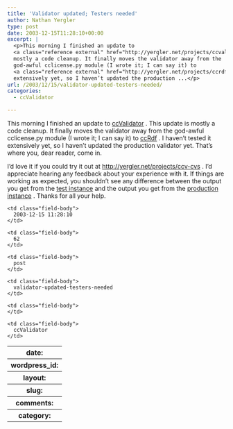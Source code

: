 ```yaml
---
title: 'Validator updated; Testers needed'
author: Nathan Yergler
type: post
date: 2003-12-15T11:28:10+00:00
excerpt: |
  <p>This morning I finished an update to
  <a class="reference external" href="http://yergler.net/projects/ccvalidator">ccValidator</a>. This update is
  mostly a code cleanup. It finally moves the validator away from the
  god-awful cclicense.py module (I wrote it; I can say it) to
  <a class="reference external" href="http://yergler.net/projects/ccrdf">ccRdf</a>. I haven’t tested it
  extensively yet, so I haven’t updated the production ...</p>
url: /2003/12/15/validator-updated-testers-needed/
categories:
  - ccValidator

---
```

This morning I finished an update to [ccValidator][1] . This update is mostly a code cleanup. It finally moves the validator away from the god-awful cclicense.py module (I wrote it; I can say it) to [ccRdf][2] . I haven’t tested it extensively yet, so I haven’t updated the production validator yet. That’s where you, dear reader, come in.

I’d love it if you could try it out at <http://yergler.net/projects/ccv-cvs> . I’d appreciate hearing any feedback about your experience with it. If things are working as expected, you shouldn’t see any difference between the output you get from the [test instance][3]  and the output you get from the [production instance][1] . Thanks for all your help.

<table class="docutils field-list" frame="void" rules="none">
  <col class="field-name" /> <col class="field-body" /> <tr class="field">
    <th class="field-name">
      date:
    </th>

    <td class="field-body">
      2003-12-15 11:28:10
    </td>
  </tr>

  <tr class="field">
    <th class="field-name">
      wordpress_id:
    </th>

    <td class="field-body">
      62
    </td>
  </tr>

  <tr class="field">
    <th class="field-name">
      layout:
    </th>

    <td class="field-body">
      post
    </td>
  </tr>

  <tr class="field">
    <th class="field-name">
      slug:
    </th>

    <td class="field-body">
      validator-updated-testers-needed
    </td>
  </tr>

  <tr class="field">
    <th class="field-name">
      comments:
    </th>

    <td class="field-body">
    </td>
  </tr>

  <tr class="field">
    <th class="field-name">
      category:
    </th>

    <td class="field-body">
      ccValidator
    </td>
  </tr>
</table>

 [1]: http://yergler.net/projects/ccvalidator
 [2]: http://yergler.net/projects/ccrdf
 [3]: http://yergler.net/projects/ccv-cvs